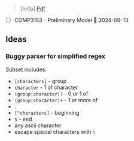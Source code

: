> [!info] [Pdf](file:///C:/Users/vinay/Downloads/COMP3153-A.1P-1.pdf)

- [ ] COMP3153 - Preliminary Model 📅 2024-09-13

## Ideas
### Buggy parser for simplified regex
Subset includes:
- `[characters]` - group
- `character` - 1 of character
- `(group|character)?` - 0 or 1 of
- `(group|character)+` - 1 or more of
- `.`
- `[^characters]` - beginning
- `$` - end
- any ascii character
- escape special characters with `\`